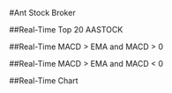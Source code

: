 #Ant Stock Broker

##Real-Time Top 20 AASTOCK

##Real-Time MACD > EMA and MACD > 0

##Real-Time MACD > EMA and MACD < 0

##Real-Time Chart